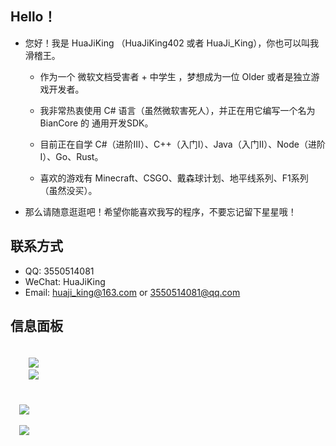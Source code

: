 
## Hello！
- 您好！我是 HuaJiKing （HuaJiKing402 或者 HuaJi_King），你也可以叫我滑稽王。

  - 作为一个 微软文档受害者 + 中学生 ，梦想成为一位 Older 或者是独立游戏开发者。

  - 我非常热衷使用 C# 语言（虽然微软害死人），并正在用它编写一个名为 BianCore 的 通用开发SDK。

  - 目前正在自学 C#（进阶Ⅲ）、C++（入门Ⅰ）、Java（入门Ⅱ）、Node（进阶Ⅰ）、Go、Rust。

  - 喜欢的游戏有 Minecraft、CSGO、戴森球计划、地平线系列、F1系列（虽然没买）。
- 那么请随意逛逛吧！希望你能喜欢我写的程序，不要忘记留下星星哦！

## 联系方式
- QQ: 3550514081
- WeChat: HuaJiKing
- Email: huaji_king@163.com or 3550514081@qq.com

## 信息面板
###
<code>
    <img src="https://img.shields.io/static/v1?label=OS&message=Win10&style=for-the-badge&logo=Windows&color=blue" />
    <img src="https://img.shields.io/static/v1?label=Editor&message=VS&style=for-the-badge&logo=Visual%20Studio&color=purple" />
</code>

###
<code>
  <img src="https://github-readme-stats.vercel.app/api/top-langs/?username=huajiking402&layout=compact&langs_count=11&theme=dark&show_owner=true&locale=cn" />
  
  <img src="https://github-readme-stats.vercel.app/api?username=huajiking402&show_icons=true&theme=dark&locale=cn#gh-dark-mode-only" />
</code>